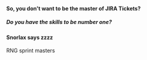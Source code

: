 #### So, you don't want to be the master of JIRA Tickets?
##### Do you have the skills to be number one?
#### Snorlax says zzzz

RNG sprint masters 